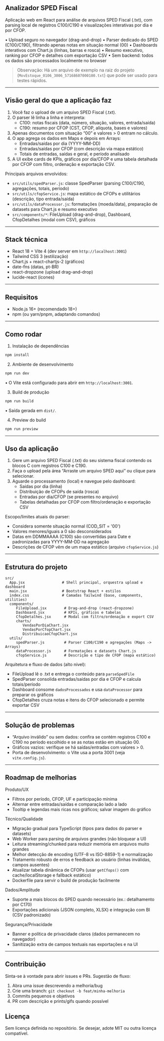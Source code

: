 ## Analizador SPED Fiscal

Aplicação web em React para análise de arquivos SPED Fiscal (.txt), com parsing local de registros C100/C190 e visualizações interativas por dia e por CFOP.

• Upload seguro no navegador (drag-and-drop)
• Parser dedicado do SPED (C100/C190), filtrando apenas notas em situação normal (00)
• Dashboards interativos com Chart.js (linhas, barras e rosca)
• Resumo executivo, ranking por CFOP e detalhes com exportação CSV
• Sem backend: todos os dados são processados localmente no browser

> Observação: Há um arquivo de exemplo na raiz do projeto (`MovEstoque_0106_3006_57168607000100.txt`) que pode ser usado para testes rápidos.

---

## Visão geral do que a aplicação faz

1) Você faz o upload de um arquivo SPED Fiscal (.txt). 
2) O parser lê linha a linha e interpreta:
	- C100: notas fiscais (data, número, situação, valores, entrada/saída)
	- C190: resumo por CFOP (CST, CFOP, alíquota, bases e valores)
3) Apenas documentos com situação “00” e valores > 0 entram no cálculo.
4) O app agrega os dados em Maps e depois em Arrays:
	- Entradas/saídas por dia (YYYY-MM-DD)
	- Entradas/saídas por CFOP (com descrição via mapa estático)
	- Totais de entradas, saídas e geral, e período analisado
5) A UI exibe cards de KPIs, gráficos por dia/CFOP e uma tabela detalhada por CFOP com filtro, ordenação e exportação CSV.

Principais arquivos envolvidos:
- `src/utils/spedParser.js`: classe SpedParser (parsing C100/C190, agregações, totais, período)
- `src/utils/cfopService.js`: mapa estático de CFOPs e utilitários (descrição, tipo entrada/saída)
- `src/utils/dataProcessor.js`: formatações (moeda/data), preparação de datasets para Chart.js e resumo executivo
- `src/components/*`: FileUpload (drag-and-drop), Dashboard, CfopDetalhes (modal com CSV), gráficos

---

## Stack técnica

- React 18 + Vite 4 (dev server em `http://localhost:3001`)
- Tailwind CSS 3 (estilização)
- Chart.js + react-chartjs-2 (gráficos)
- date-fns (datas, pt-BR)
- react-dropzone (upload drag-and-drop)
- lucide-react (ícones)

---

## Requisitos

- Node.js 16+ (recomendado 18+)
- npm (ou yarn/pnpm, adaptando comandos)

---

## Como rodar

1) Instalação de dependências
```bash
npm install
```

2) Ambiente de desenvolvimento
```bash
npm run dev
```

• O Vite está configurado para abrir em `http://localhost:3001`.

3) Build de produção
```bash
npm run build
```
• Saída gerada em `dist/`.

4) Preview do build
```bash
npm run preview
```

---

## Uso da aplicação

1) Gere um arquivo SPED Fiscal (.txt) do seu sistema fiscal contendo os blocos C com registros C100 e C190.
2) Faça o upload pela área “Arraste um arquivo SPED aqui” ou clique para selecionar.
3) Aguarde o processamento (local) e navegue pelo dashboard:
	- Saídas por dia (linha)
	- Distribuição de CFOPs de saída (rosca)
	- Entradas por dia/CFOP (se presentes no arquivo)
	- Tabelas detalhadas por CFOP com filtro/ordenação e exportação CSV

Escopo/limites atuais do parser:
- Considera somente situação normal (COD_SIT = '00')
- Valores menores/iguais a 0 são desconsiderados
- Datas em DDMMAAAA (C100) são convertidas para Date e padronizadas para YYYY-MM-DD na agregação
- Descrições de CFOP vêm de um mapa estático (arquivo `cfopService.js`)

---

## Estrutura do projeto

```
src/
  App.jsx                 # Shell principal, orquestra upload e dashboard
  main.jsx                # Bootstrap React + estilos
  index.css               # Camadas Tailwind (base, components, utilities)
  components/
	 FileUpload.jsx        # Drag-and-drop (react-dropzone)
	 Dashboard.jsx         # KPIs, gráficos e tabelas
	 CfopDetalhes.jsx      # Modal com filtro/ordenação e export CSV
	 charts/
		VendasPorDiaChart.jsx
		VendasPorCfopChart.jsx
		DistribuicaoCfopChart.jsx
  utils/
	 spedParser.js         # Parser C100/C190 e agregações (Maps -> Arrays)
	 dataProcessor.js      # Formatações e datasets Chart.js
	 cfopService.js        # Descrição e tipo de CFOP (mapa estático)
```

Arquitetura e fluxo de dados (alto nível):
- FileUpload lê o .txt e entrega o conteúdo para `parseSpedFile`
- SpedParser consolida entradas/saídas por dia e CFOP e calcula totais/período
- Dashboard consome `dadosProcessados` e usa `dataProcessor` para preparar os gráficos
- CfopDetalhes cruza notas e itens do CFOP selecionado e permite exportar CSV

---

## Solução de problemas

- “Arquivo inválido” ou sem dados: confira se contém registros C100 e C190 no período escolhido e se as notas estão em situação 00.
- Gráficos vazios: verifique se há saídas/entradas com valores > 0.
- Porta de desenvolvimento: o Vite usa a porta 3001 (veja `vite.config.js`).

---

## Roadmap de melhorias

Produto/UX
- Filtros por período, CFOP, UF e participação mínima
- Alternar entre entradas/saídas e comparação lado a lado
- Tooltip e legendas mais ricas nos gráficos; salvar imagem do gráfico

Técnico/Qualidade
- Migração gradual para TypeScript (tipos para dados do parser e datasets)
- Web Worker para parsing de arquivos grandes (não bloquear a UI)
- Leitura streaming/chunked para reduzir memória em arquivos muito grandes
- Melhor detecção de encoding (UTF-8 vs ISO-8859-1) e normalização
- Tratamento robusto de erros e feedback ao usuário (linhas inválidas, campos ausentes)
- Atualizar tabela dinâmica de CFOPs (usar `getCfops()` com cache/localStorage e fallback estático)
- Dockerfile para servir o build de produção facilmente

Dados/Amplitude
- Suporte a mais blocos do SPED quando necessário (ex.: detalhamento por C170)
- Exportações adicionais (JSON completo, XLSX) e integração com BI (CSV padronizado)

Segurança/Privacidade
- Banner e política de privacidade claros (dados permanecem no navegador)
- Sanitização extra de campos textuais nas exportações e na UI

---

## Contribuição

Sinta-se à vontade para abrir issues e PRs. Sugestão de fluxo:
1) Abra uma issue descrevendo a melhoria/bug
2) Crie uma branch: `git checkout -b feat/minha-melhoria`
3) Commits pequenos e objetivos
4) PR com descrição e prints/gifs quando possível

## Licença

Sem licença definida no repositório. Se desejar, adote MIT ou outra licença compatível.
